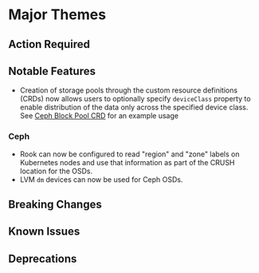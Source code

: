 # Major Themes

## Action Required

## Notable Features
- Creation of storage pools through the custom resource definitions (CRDs) now allows users to optionally specify `deviceClass` property to enable
distribution of the data only across the specified device class. See [Ceph Block Pool CRD](Documentation/ceph-pool-crd.md#ceph-block-pool-crd) for
an example usage

### Ceph

- Rook can now be configured to read "region" and "zone" labels on Kubernetes nodes and use that information as part of the CRUSH location for the OSDs.
- LVM `dm` devices can now be used for Ceph OSDs.
## Breaking Changes

### <Storage Provider>

## Known Issues

### <Storage Provider>

## Deprecations

### <Storage Provider>

